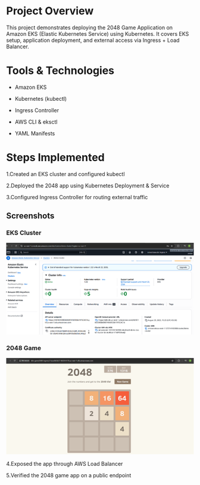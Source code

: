# Project Overview

This project demonstrates deploying the 2048 Game Application on Amazon EKS (Elastic Kubernetes Service) using Kubernetes.
It covers EKS setup, application deployment, and external access via Ingress + Load Balancer.

# Tools & Technologies
* Amazon EKS
  
* Kubernetes (kubectl)

* Ingress Controller

* AWS CLI & eksctl

* YAML Manifests

# Steps Implemented

1.Created an EKS cluster and configured kubectl

2.Deployed the 2048 app using Kubernetes Deployment & Service

3.Configured Ingress Controller for routing external traffic

## Screenshots

### EKS Cluster
![EKS Cluster](screenshots/eks-cluster.png)

### 2048 Game
![2048 Game](screenshots/2048-game.png)


4.Exposed the app through AWS Load Balancer

5.Verified the 2048 game app on a public endpoint


